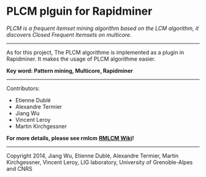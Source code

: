 PLCM plguin for Rapidminer
===========================

*PLCM is a frequent itemset mining algorithm based on the LCM algorithm, it discovers Closed Frequent Itemsets on multicore.*

***

As for this project, The PLCM algorithme is implemented as a plugin in Rapidminer. It makes the usage of PLCM algorithme easier. 

**Key word: Pattern mining, Multicore, Rapidminer**

***

Contributors:
- Etienne Dublé
- Alexandre Termier
- Jiang Wu
- Vincent Leroy
- Martin Kirchgessner

**For more details, please see rmlcm**
**[RMLCM Wiki](https://github.com/slide-lig/rmlcm/wiki)!**

***

Copyright 2014, Jiang Wu, Etienne Dublé, Alexandre Termier, Martin Kirchgessner, Vincent Leroy, LIG laboratory, University of Grenoble-Alpes and CNRS

